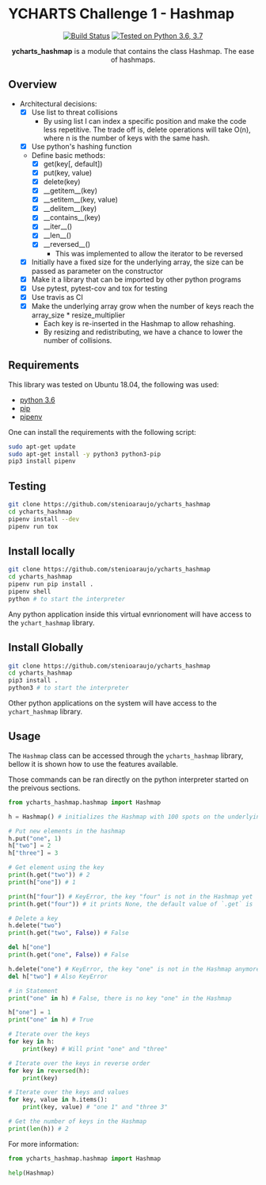 # YCHARTS Challenge 1 - Hashmap

<p align="center">
<a href="https://travis-ci.com/stenioaraujo/ycharts_hashmap"><img src="https://img.shields.io/travis/com/stenioaraujo/ycharts_hashmap/master.svg?style=popout-square&label=Travis%20CI&logo=travis&logoColor=white" alt="Build Status" /></a>
<a href="https://github.com/stenioaraujo/ycharts_hashmap"><img src="https://img.shields.io/badge/Python-3.6%7C3.7-informational.svg?logo=python&style=popout-square" alt="Tested on Python 3.6, 3.7" /></a>
</p>

<p align="center">
<b>ycharts_hashmap</b> is a module that contains the class Hashmap. The ease of hashmaps.
</p>

## Overview

- Architectural decisions:
  - [x] Use list to threat collisions
    - By using list I can index a specific position and make the code less repetitive. The trade off is, delete operations will take O(n), where n is the number of keys with the same hash.
  - [x] Use python's hashing function
  - Define basic methods:
    - [x] get(key[, default])
    - [x] put(key, value)
    - [x] delete(key)
    - [x] \_\_getitem\_\_(key)
    - [x] \_\_setitem\_\_(key, value)
    - [x] \_\_delitem\_\_(key)
    - [x] \_\_contains\_\_(key)
    - [x] \_\_iter\_\_()
    - [x] \_\_len\_\_()
	- [x] \_\_reversed\_\_()
		- This was implemented to allow the iterator to be reversed
  - [x] Initially have a fixed size for the underlying array, the size can be passed as parameter on the constructor
  - [x] Make it a library that can be imported by other python programs
  - [x] Use pytest, pytest-cov and tox for testing
  - [x] Use travis as CI
  - [x] Make the underlying array grow when the number of keys reach the array\_size * resize\_multiplier
    - Each key is re-inserted in the Hashmap to allow rehashing.
    - By resizing and redistributing, we have a chance to lower the number of collisions.

## Requirements

This library was tested on Ubuntu 18.04, the following was used:

- [python 3.6](https://www.python.org/downloads/release/python-360/)
- [pip](https://pip.pypa.io/en/stable/installing/)
- [pipenv](https://docs.pipenv.org/en/latest/install/#installing-pipenv)

One can install the requirements with the following script:

``` bash
sudo apt-get update
sudo apt-get install -y python3 python3-pip
pip3 install pipenv
```

## Testing

``` bash
git clone https://github.com/stenioaraujo/ycharts_hashmap
cd ycharts_hashmap
pipenv install --dev
pipenv run tox
```

## Install locally

``` bash
git clone https://github.com/stenioaraujo/ycharts_hashmap
cd ycharts_hashmap
pipenv run pip install .
pipenv shell
python # to start the interpreter
```

Any python application inside this virtual evnrionoment will have access to the `ychart_hashmap` library.

## Install Globally

``` bash
git clone https://github.com/stenioaraujo/ycharts_hashmap
cd ycharts_hashmap
pip3 install .
python3 # to start the interpreter
```

Other python applications on the system will have access to the `ychart_hashmap` library.

## Usage

The `Hashmap` class can be accessed through the `ycharts_hashmap` library, bellow it is shown how to use the features available.

Those commands can be ran directly on the python interpreter started on the preivous sections.

``` python
from ycharts_hashmap.hashmap import Hashmap

h = Hashmap() # initializes the Hashmap with 100 spots on the underlying array, the size is fixed

# Put new elements in the hashmap
h.put("one", 1)
h["two"] = 2
h["three"] = 3

# Get element using the key
print(h.get("two")) # 2
print(h["one"]) # 1

print(h["four"]) # KeyError, the key "four" is not in the Hashmap yet
print(h.get("four")) # it prints None, the default value of `.get` is `None`

# Delete a key
h.delete("two")
print(h.get("two", False)) # False

del h["one"]
print(h.get("one", False)) # False

h.delete("one") # KeyError, the key "one" is not in the Hashmap anymore
del h["two"] # Also KeyError

# in Statement
print("one" in h) # False, there is no key "one" in the Hashmap

h["one"] = 1
print("one" in h) # True

# Iterate over the keys
for key in h:
    print(key) # Will print "one" and "three"

# Iterate over the keys in reverse order
for key in reversed(h):
    print(key)

# Iterate over the keys and values
for key, value in h.items():
    print(key, value) # "one 1" and "three 3"

# Get the number of keys in the Hashmap
print(len(h)) # 2
```

For more information:

``` python
from ycharts_hashmap.hashmap import Hashmap

help(Hashmap)
```
